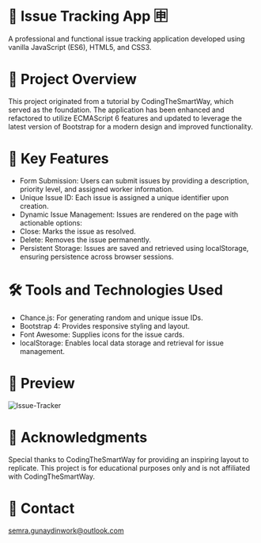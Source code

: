 
# 🚀 Issue Tracking App 🈸
A professional and functional issue tracking application developed using vanilla JavaScript (ES6), HTML5, and CSS3.

# 🎯 Project Overview
This project originated from a tutorial by CodingTheSmartWay, which served as the foundation.
The application has been enhanced and refactored to utilize ECMAScript 6 features and updated to leverage the latest version of Bootstrap for a modern design and improved functionality.

#  🚀 Key Features
- Form Submission: Users can submit issues by providing a description, priority level, and assigned worker information.
- Unique Issue ID: Each issue is assigned a unique identifier upon creation.
- Dynamic Issue Management: Issues are rendered on the page with actionable options:
- Close: Marks the issue as resolved.
- Delete: Removes the issue permanently.
- Persistent Storage: Issues are saved and retrieved using localStorage, ensuring persistence across browser sessions.

# 🛠️ Tools and  Technologies Used
- Chance.js: For generating random and unique issue IDs.
- Bootstrap 4: Provides responsive styling and layout.
- Font Awesome: Supplies icons for the issue cards.
- localStorage: Enables local data storage and retrieval for issue management.

# 📸 Preview


  ![Issue-Tracker](https://github.com/user-attachments/assets/6bc1f0ae-b4cb-405b-8813-1b05f1b0fe0b)


# 🌟 Acknowledgments
Special thanks to CodingTheSmartWay for providing an inspiring layout to replicate. This project is for educational purposes only and is not affiliated with CodingTheSmartWay.

# 📧 Contact

semra.gunaydinwork@outlook.com

